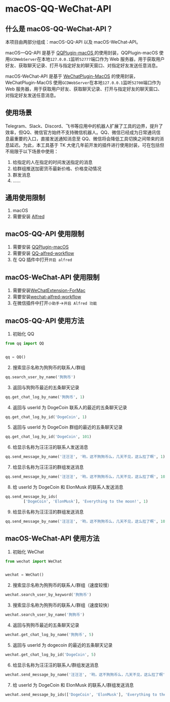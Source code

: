 # macOS-QQ-WeChat-API

## 什么是 macOS-QQ-WeChat-API？

本项目由两部分组成：macOS-QQ-API 以及 macOS-WeChat-API。

macOS—QQ-API 是基于 [QQPlugin-macOS ](https://github.com/TKkk-iOSer/QQPlugin-macOS)的使用封装，QQPlugin-macOS 使用`GCDWebServer`在本地`127.0.0.1`监听`52777`端口作为 Web 服务器，用于获取用户好友、获取聊天记录、打开与指定好友的聊天窗口、对指定好友发送任意消息。

macOS-WeChat-API 是基于 [WeChatPlugin-MacOS](https://github.com/TKkk-iOSer/WeChatPlugin-MacOS) 的使用封装，WeChatPlugin-MacOS 使用`GCDWebServer`在本地`127.0.0.1`监听`52700`端口作为 Web 服务器，用于获取用户好友、获取聊天记录、打开与指定好友的聊天窗口、对指定好友发送任意消息。

## 使用场景

Telegram、Slack、Discord、飞书等应用中的机器人扩展了工具的边界，提升了效率，但QQ、微信官方始终不支持微信机器人。QQ、微信已经成为日常通讯信息最重要的入口，直接发送通知消息至 QQ、微信将会降低工具切换之间带来的消息延迟。为此，本工具基于 TK 大佬几年前开发的插件进行使用封装，可在包括但不局限于以下场景中使用：

1. 给指定的人在指定的时间发送指定的消息
2. 给群组推送加密货币最新价格、价格变动情况
3. 群发消息
4. ……

## 通用使用限制

1. macOS
2. 需要安装 [Alfred](https://www.alfredapp.com)

## macOS-QQ-API 使用限制

1. 需要安装 [QQPlugin-macOS ](https://github.com/TKkk-iOSer/QQPlugin-macOS)
2. 需要安装 [QQ-alfred-workflow](https://github.com/TKkk-iOSer/QQPlugin-macOS/blob/master/Other/QQ%20Plugin.alfredworkflow)
3. 在 QQ 插件中打开`开启 alfred`

## macOS-WeChat-API 使用限制

1. 需要安装[WeChatExtension-ForMac](https://github.com/MustangYM/WeChatExtension-ForMac)
2. 需要安装[wechat-alfred-workflow](https://github.com/TKkk-iOSer/wechat-alfred-workflow)
3. 在微信插件中打开`小助手`->`开启 Alfred 功能`



## macOS-QQ-API 使用方法

1. 初始化 QQ

```python
from qq import QQ


qq = QQ()
```

2. 搜索显示名称为狗狗币的联系人/群组

```python
qq.search_user_by_name('狗狗币')
```

3. 返回与狗狗币最近的五条聊天记录

```python
qq.get_chat_log_by_name('狗狗币', 1)
```

4. 返回与 userId 为 DogeCoin 联系人的最近的五条聊天记录

```python
qq.get_chat_log_by_id('DogeCoin', 1)
```

5. 返回与 userId 为 DogeCoin 群组的最近的五条聊天记录

```python
qq.get_chat_log_by_id('DogeCoin', 101)
```

6. 给显示名称为汪汪汪的联系人发送消息

```python
qq.send_message_by_name('汪汪汪', '哟，这不狗狗币么，几天不见，这么拉了啊', 1)
```

7. 给显示名称为汪汪汪的群组发送消息

```python
qq.send_message_by_name('汪汪汪', '哟，这不狗狗币么，几天不见，这么拉了啊', 101)
```

8. 给 userId 为 DogeCoin 和 ElonMusk 的联系人发送消息

```python
qq.send_message_by_ids(
        ['DogeCoin', 'ElonMusk'], 'Everything to the moon!', 1)
```

9. 给显示名称为汪汪汪的群组发送消息

```python
qq.send_message_by_name('汪汪汪', '哟，这不狗狗币么，几天不见，这么拉了啊', 101)
```

## macOS-WeChat-API 使用方法

1. 初始化 WeChat

```python
from wechat import WeChat


wechat = WeChat()
```

2. 搜索显示名称为狗狗币的联系人/群组（速度较慢）

```python
wechat.search_user_by_keyword('狗狗币')
```

3. 搜索显示名称为狗狗币的联系人/群组（速度较快）

```python
wechat.search_user_by_name('狗狗币')
```

4. 返回与狗狗币最近的五条聊天记录

```python
wechat.get_chat_log_by_name('狗狗币', 5)
```

5. 返回与 userId 为 dogecoin 的最近的五条聊天记录

```python
wechat.get_chat_log_by_id('DogeCoin', 5)
```

6. 给显示名称为汪汪汪的联系人/群组发送消息

```python
wechat.send_message_by_name('汪汪汪', '哟，这不狗狗币么，几天不见，这么拉了啊')
```

7. 给 userId 为 DogeCoin 和 ElonMusk 的联系人/群组发送消息

```python
wechat.send_message_by_ids(['DogeCoin', 'ElonMusk'], 'Everything to the moon!')
```

